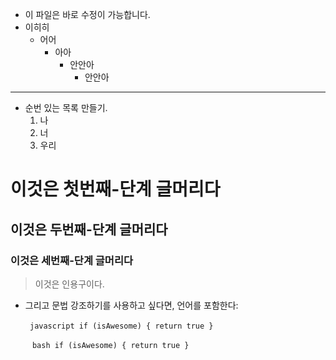 * 이 파일은 바로 수정이 가능합니다.
* 이히히
  * 어어
    * 아아
      * 안안아
        * 안안아
--------

- 순번 있는 목록 만들기.
  1. 나
  2. 너
  3. 우리

# 이것은 첫번째-단계 글머리다
## 이것은 두번째-단계 글머리다
### 이것은 세번째-단계 글머리다

> 이것은 인용구이다.

- 그리고 문법 강조하기를 사용하고 싶다면, 언어를 포함한다:

  ` ` `javascript
  if (isAwesome)
  {
    return true
  }
  ` ` `
  
  ` ` `bash
  if (isAwesome)
  {
    return true
  }
  ` ` `
